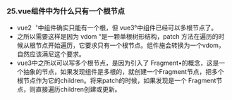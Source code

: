 ### 25.vue组件中为什么只有一个根节点

- ﻿vue2〝中组件确实只能有一个根，但 vue3°中组件已经可以多根节点了。
- ﻿之所以需要这样是因为 vdom “是一颗单根树形结构，patch 方法在遍历的时候从根节点开始遍历，它要求只有一个根节点。组件施会转换为一个vdom，自然应该满尼这个要求。
- ﻿vue3中之所以可以写多个根节点，是因为引入了 Fragment•的概念，这是一个抽象的节点，如果发现组件是多根的，就创建一个Fragment节点，把多个根节点作为它的children。将来patch的时候，如果发现是一个 Fragment节点，则直接遍历children创建或更新。